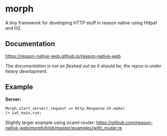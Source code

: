 # morph

A tiny framework for developing HTTP stuff in reason native using Httpaf and H2.

## Documentation

https://reason-native-web.github.io/reason-native-web

_The documentation is not as fleshed out as it should be, the repos is under heavy development._

## Example

**Server:**

```ocaml
Morph.start_server(_request => Http.Response.Ok.make)
|> Lwt_main.run;
```

Slightly larger example using ocaml-router: https://github.com/reason-native-web/morph/blob/master/examples/with_router.re
